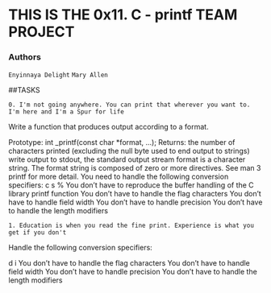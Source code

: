 # THIS IS THE 0x11. C - printf TEAM PROJECT

### Authors
```Enyinnaya Delight```
```Mary Allen```


##TASKS

```0. I'm not going anywhere. You can print that wherever you want to. I'm here and I'm a Spur for life```

Write a function that produces output according to a format.

Prototype: int _printf(const char *format, ...);
Returns: the number of characters printed (excluding the null byte used to end output to strings)
write output to stdout, the standard output stream
format is a character string. The format string is composed of zero or more directives. See man 3 printf for more detail. You need to handle the following conversion specifiers:
c
s
%
You don’t have to reproduce the buffer handling of the C library printf function
You don’t have to handle the flag characters
You don’t have to handle field width
You don’t have to handle precision
You don’t have to handle the length modifiers



```1. Education is when you read the fine print. Experience is what you get if you don't```

Handle the following conversion specifiers:

d
i
You don’t have to handle the flag characters
You don’t have to handle field width
You don’t have to handle precision
You don’t have to handle the length modifiers



